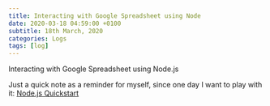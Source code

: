 ```yaml
---
title: Interacting with Google Spreadsheet using Node
date: 2020-03-18 04:59:00 +0100
subtitle: 18th March, 2020
categories: Logs
tags: [log]
---
```


Interacting with Google Spreadsheet using Node.js

Just a quick note as a reminder for myself, since one day I want to play with it: [Node.js Quickstart](https://developers.google.com/sheets/api/quickstart/nodejs)